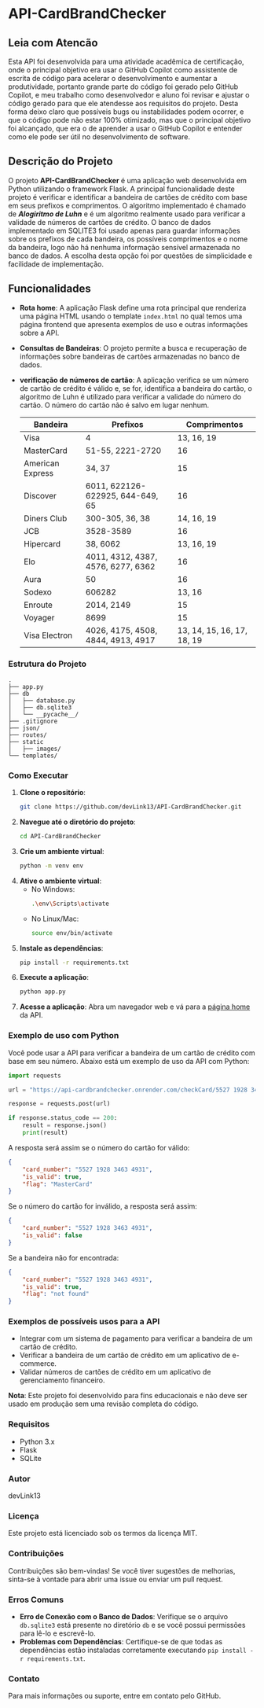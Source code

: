 # API-CardBrandChecker

## Leia com Atencão
Esta API foi desenvolvida para uma atividade acadêmica de certificação, onde o principal objetivo era usar o GitHub Copilot como assistente de escrita de código para acelerar o desenvolvimento e aumentar a produtividade, portanto grande parte do código foi gerado pelo GitHub Copilot, e meu trabalho como desenvolvedor e aluno foi revisar e ajustar o código gerado para que ele atendesse aos requisitos do projeto. Desta forma deixo claro que possíveis bugs ou instabilidades podem ocorrer, e que o código pode não estar 100% otimizado, mas que o principal objetivo foi alcançado, que era o de aprender a usar o GitHub Copilot e entender como ele pode ser útil no desenvolvimento de software.

## Descrição do Projeto

O projeto **API-CardBrandChecker** é uma aplicação web desenvolvida em Python utilizando o framework Flask. A principal funcionalidade deste projeto é verificar e identificar a bandeira de cartões de crédito com base em seus prefixos e comprimentos. O algoritmo implementado é chamado de ***Alogiritmo de Luhn*** e é um algoritmo realmente usado para verificar a validade de números de cartões de crédito. O banco de dados implementado em SQLITE3 foi usado apenas para guardar informações sobre os prefixos de cada bandeira, os possíveis comprimentos e o nome da bandeira, logo não há nenhuma informação sensível armazenada no banco de dados. A escolha desta opção foi por questões de simplicidade e facilidade de implementação.



## Funcionalidades

- **Rota home**: A aplicação Flask define uma rota principal que renderiza uma página HTML usando o template `index.html` no qual temos uma página frontend que apresenta exemplos de uso e outras informações sobre a API.
- **Consultas de Bandeiras**: O projeto permite a busca e recuperação de informações sobre bandeiras de cartões armazenadas no banco de dados.
- **verificação de números de cartão**: A aplicação verifica se um número de cartão de crédito é válido e, se for, identifica a bandeira do cartão, o algoritmo de Luhn é utilizado para verificar a validade do número do cartão. O número do cartão não é salvo em lugar nenhum.


    | Bandeira         | Prefixos                                                                 | Comprimentos                  |
    |------------------|--------------------------------------------------------------------------|-------------------------------|
    | Visa             | 4                                                                        | 13, 16, 19                    |
    | MasterCard       | 51-55, 2221-2720                                                         | 16                            |
    | American Express | 34, 37                                                                   | 15                            |
    | Discover         | 6011, 622126-622925, 644-649, 65                                         | 16                            |
    | Diners Club      | 300-305, 36, 38                                                          | 14, 16, 19                    |
    | JCB              | 3528-3589                                                                | 16                            |
    | Hipercard        | 38, 6062                                                                 | 13, 16, 19                    |
    | Elo              | 4011, 4312, 4387, 4576, 6277, 6362                                       | 16                            |
    | Aura             | 50                                                                       | 16                            |
    | Sodexo           | 606282                                                                   | 13, 16                        |
    | Enroute          | 2014, 2149                                                               | 15                            |
    | Voyager          | 8699                                                                     | 15                            |
    | Visa Electron    | 4026, 4175, 4508, 4844, 4913, 4917                                       | 13, 14, 15, 16, 17, 18, 19    |


### Estrutura do Projeto 

```
.
├── app.py
├── db
│   ├── database.py
│   ├── db.sqlite3
│   └── __pycache__/
├── .gitignore
├── json/
├── routes/
├── static
│   ├── images/
└── templates/
```

### Como Executar

1. **Clone o repositório**:
    ```bash
    git clone https://github.com/devLink13/API-CardBrandChecker.git
    ```
2. **Navegue até o diretório do projeto**:
    ```bash
    cd API-CardBrandChecker
    ```
3. **Crie um ambiente virtual**:
    ```bash
    python -m venv env
    ```
4. **Ative o ambiente virtual**:
    - No Windows:
      ```bash
      .\env\Scripts\activate
      ```
    - No Linux/Mac:
      ```bash
      source env/bin/activate
      ```
5. **Instale as dependências**:
    ```bash
    pip install -r requirements.txt
    ```
6. **Execute a aplicação**:
    ```bash
    python app.py
    ```
7. **Acesse a aplicação**: Abra um navegador web e vá para a [página home](https://api-cardbrandchecker.onrender.com/) da API.

### Exemplo de uso com Python

Você pode usar a API para verificar a bandeira de um cartão de crédito com base em seu número. Abaixo está um exemplo de uso da API com Python:
```python
import requests

url = "https://api-cardbrandchecker.onrender.com/checkCard/5527 1928 3463 4931"

response = requests.post(url)

if response.status_code == 200:
    result = response.json()
    print(result)
```
A resposta será assim se o número do cartão for válido:
```json
{
    "card_number": "5527 1928 3463 4931",
    "is_valid": true,
    "flag": "MasterCard"
}
```

Se o número do cartão for inválido, a resposta será assim:
```json
{
    "card_number": "5527 1928 3463 4931",
    "is_valid": false
}
```
Se a bandeira não for encontrada:
```json
{
    "card_number": "5527 1928 3463 4931",
    "is_valid": true,
    "flag": "not found"
}
```

### Exemplos de possíveis usos para a API

* Integrar com um sistema de pagamento para verificar a bandeira de um cartão de crédito.
* Verificar a bandeira de um cartão de crédito em um aplicativo de e-commerce.
* Validar números de cartões de crédito em um aplicativo de gerenciamento financeiro.

**Nota**: Este projeto foi desenvolvido para fins educacionais e não deve ser usado em produção sem uma revisão completa do código.


### Requisitos

- Python 3.x
- Flask
- SQLite

### Autor

devLink13

### Licença

Este projeto está licenciado sob os termos da licença MIT.

### Contribuições

Contribuições são bem-vindas! Se você tiver sugestões de melhorias, sinta-se à vontade para abrir uma issue ou enviar um pull request.

### Erros Comuns

- **Erro de Conexão com o Banco de Dados**: Verifique se o arquivo `db.sqlite3` está presente no diretório `db` e se você possui permissões para lê-lo e escrevê-lo.
- **Problemas com Dependências**: Certifique-se de que todas as dependências estão instaladas corretamente executando `pip install -r requirements.txt`.

### Contato

Para mais informações ou suporte, entre em contato pelo GitHub.